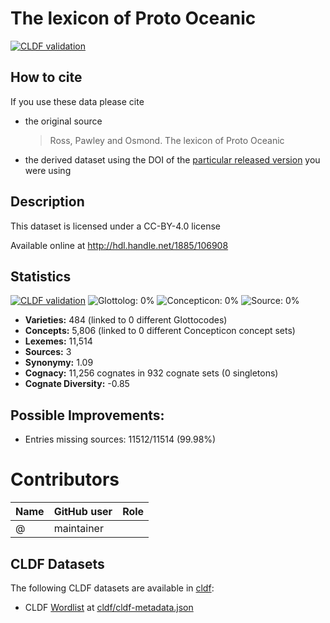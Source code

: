 # The lexicon of Proto Oceanic

[![CLDF validation](https://github.com/lexibank/tlopo/workflows/CLDF-validation/badge.svg)](https://github.com/lexibank/tlopo/actions?query=workflow%3ACLDF-validation)

## How to cite

If you use these data please cite
- the original source
  > Ross, Pawley and Osmond. The lexicon of Proto Oceanic
- the derived dataset using the DOI of the [particular released version](../../releases/) you were using

## Description


This dataset is licensed under a CC-BY-4.0 license

Available online at http://hdl.handle.net/1885/106908

## Statistics


[![CLDF validation](https://github.com/lexibank/tlopo/workflows/CLDF-validation/badge.svg)](https://github.com/lexibank/tlopo/actions?query=workflow%3ACLDF-validation)
![Glottolog: 0%](https://img.shields.io/badge/Glottolog-0%25-red.svg "Glottolog: 0%")
![Concepticon: 0%](https://img.shields.io/badge/Concepticon-0%25-red.svg "Concepticon: 0%")
![Source: 0%](https://img.shields.io/badge/Source-0%25-red.svg "Source: 0%")

- **Varieties:** 484 (linked to 0 different Glottocodes)
- **Concepts:** 5,806 (linked to 0 different Concepticon concept sets)
- **Lexemes:** 11,514
- **Sources:** 3
- **Synonymy:** 1.09
- **Cognacy:** 11,256 cognates in 932 cognate sets (0 singletons)
- **Cognate Diversity:** -0.85

## Possible Improvements:



- Entries missing sources: 11512/11514 (99.98%)

# Contributors

Name | GitHub user | Role
--- | --- | ---
 | @ | maintainer




## CLDF Datasets

The following CLDF datasets are available in [cldf](cldf):

- CLDF [Wordlist](https://github.com/cldf/cldf/tree/master/modules/Wordlist) at [cldf/cldf-metadata.json](cldf/cldf-metadata.json)